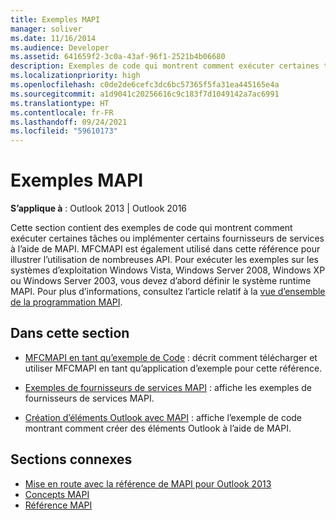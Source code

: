 ```yaml
---
title: Exemples MAPI
manager: soliver
ms.date: 11/16/2014
ms.audience: Developer
ms.assetid: 641659f2-3c0a-43af-96f1-2521b4b06680
description: Exemples de code qui montrent comment exécuter certaines tâches ou implémenter certains fournisseurs de services à l’aide de MAPI pour Outlook.
ms.localizationpriority: high
ms.openlocfilehash: c0de2de6cefc3dc6bc57365f5fa31ea445165e4a
ms.sourcegitcommit: a1d9041c20256616c9c183f7d1049142a7ac6991
ms.translationtype: HT
ms.contentlocale: fr-FR
ms.lasthandoff: 09/24/2021
ms.locfileid: "59610173"
---
```

# <a name="mapi-samples"></a>Exemples MAPI

**S’applique à** : Outlook 2013 | Outlook 2016 
  
Cette section contient des exemples de code qui montrent comment exécuter certaines tâches ou implémenter certains fournisseurs de services à l’aide de MAPI. MFCMAPI est également utilisé dans cette référence pour illustrer l’utilisation de nombreuses API. Pour exécuter les exemples sur les systèmes d’exploitation Windows Vista, Windows Server 2008, Windows XP ou Windows Server 2003, vous devez d’abord définir le système runtime MAPI. Pour plus d’informations, consultez l’article relatif à la [vue d’ensemble de la programmation MAPI](mapi-programming-overview.md).
  
## <a name="in-this-section"></a>Dans cette section

- [MFCMAPI en tant qu’exemple de Code](mfcmapi-as-a-code-sample.md) : décrit comment télécharger et utiliser MFCMAPI en tant qu’application d’exemple pour cette référence.
    
- [Exemples de fournisseurs de services MAPI](mapi-service-provider-samples.md) : affiche les exemples de fournisseurs de services MAPI.
    
- [Création d’éléments Outlook avec MAPI](creating-outlook-items-by-using-mapi.md) : affiche l’exemple de code montrant comment créer des éléments Outlook à l’aide de MAPI.
    
## <a name="related-sections"></a>Sections connexes

- [Mise en route avec la référence de MAPI pour Outlook 2013](getting-started-with-the-outlook-mapi-reference.md)
- [Concepts MAPI](mapi-concepts.md)
- [Référence MAPI](mapi-reference.md)
  

